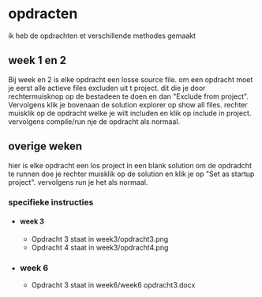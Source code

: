# opdracten
ik heb de opdrachten et verschillende methodes gemaakt

## week 1 en 2
Bij week en 2 is elke opdracht een losse source file. om een opdracht moet je eerst alle actieve files excluden uit t project. dit die je door rechtermuisknop op de bestadeen te doen en dan "Exclude from project". Vervolgens klik je bovenaan de solution explorer op show all files. rechter muisklik op de opdracht welke je wilt includen en klik op include in project. vervolgens compile/run nje de opdracht als normaal.

## overige weken
hier is elke opdracht een los project in een blank solution
om de opdradcht te runnen doe je rechter muisklik op de solution en klik je op "Set as startup project". vervolgens run je het als normaal.


### specifieke instructies
- #### week 3
  - Opdracht 3 staat in week3/opdracht3.png
  - Opdracht 4 staat in week3/opdracht4.png
- ### week 6
  - Opdracht 3 staat in week6/week6 opdracht3.docx 
